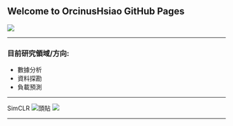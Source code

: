 ## Welcome to OrcinusHsiao GitHub Pages



![](https://latex.codecogs.com/svg.latex?\Large&space;\ell_{i,j})

--------------------------------------------------------

### 目前研究領域/方向:
  - 數據分析
  - 資料探勘
  - 負載預測

-------------
SimCLR
![頭貼](https://avatars.githubusercontent.com/u/40197751?s=460&u=9a3d416adaba4f1d690094704be90deb9896c57e&v=4)
![](https://i.imgur.com/ITbyWoN.png)

--------------------------------------------------
